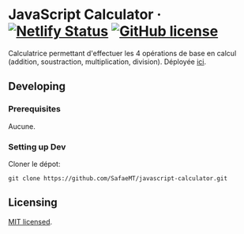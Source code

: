 # JavaScript Calculator &middot; [![Netlify Status](https://api.netlify.com/api/v1/badges/5ab62695-f74f-44d9-acfd-ad977dfaae4f/deploy-status)](https://app.netlify.com/sites/safaemt-js-calculator/deploys) [![GitHub license](https://img.shields.io/badge/license-MIT-blue.svg?style=flat-square)](LICENSE)

Calculatrice permettant d'effectuer les 4 opérations de base en calcul (addition, soustraction, multiplication, division). Déployée [ici](https://safaemt-js-calculator.netlify.app/).

## Developing

### Prerequisites

  Aucune.

### Setting up Dev

Cloner le dépot:
```shell
git clone https://github.com/SafaeMT/javascript-calculator.git
```

## Licensing

[MIT licensed](LICENSE).
